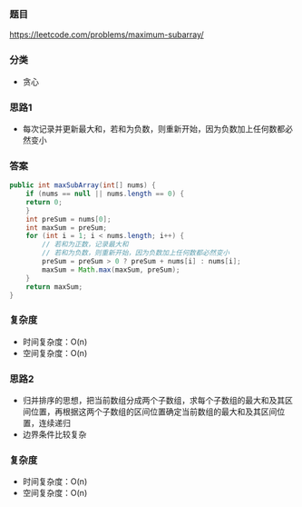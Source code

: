 ### 题目
https://leetcode.com/problems/maximum-subarray/

### 分类
* 贪心

### 思路1
* 每次记录并更新最大和，若和为负数，则重新开始，因为负数加上任何数都必然变小

### 答案
```java
public int maxSubArray(int[] nums) {
    if (nums == null || nums.length == 0) {
    return 0;
    }
    int preSum = nums[0];
    int maxSum = preSum;
    for (int i = 1; i < nums.length; i++) {
        // 若和为正数，记录最大和
        // 若和为负数，则重新开始，因为负数加上任何数都必然变小
        preSum = preSum > 0 ? preSum + nums[i] : nums[i];
        maxSum = Math.max(maxSum, preSum);
    }
    return maxSum;
}
```

### 复杂度
* 时间复杂度：O(n)
* 空间复杂度：O(n)

### 思路2
* 归并排序的思想，把当前数组分成两个子数组，求每个子数组的最大和及其区间位置，再根据这两个子数组的区间位置确定当前数组的最大和及其区间位置，连续递归
* 边界条件比较复杂

### 复杂度
* 时间复杂度：O(n)
* 空间复杂度：O(n)
